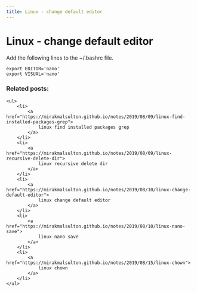 ```yaml
---
title: Linux - change default editor
---
```


<h1 class="header">Linux - change default editor</h1>

Add the following lines to the ~/.bashrc file.
```code
export EDITOR='nano'
export VISUAL='nano'
```


<div class="related_posts_block">
    <h3>Related posts:</h3>

    <ul>
        <li>
            <a href="https://mirakmalsulton.github.io/notes/2019/08/09/linux-find-installed-packages-grep">
                linux find installed packages grep
            </a>
        </li>
        <li>
            <a href="https://mirakmalsulton.github.io/notes/2019/08/09/linux-recursive-delete-dir">
                linux recursive delete dir
            </a>
        </li>
        <li>
            <a href="https://mirakmalsulton.github.io/notes/2019/08/10/linux-change-default-editor">
                linux change default editor
            </a>
        </li>
		<li>
            <a href="https://mirakmalsulton.github.io/notes/2019/08/10/linux-nano-save">
                linux nano save
            </a>
        </li>
		<li>
            <a href="https://mirakmalsulton.github.io/notes/2019/08/15/linux-chown">
                linux chown
            </a>
        </li>
    </ul>
</div>